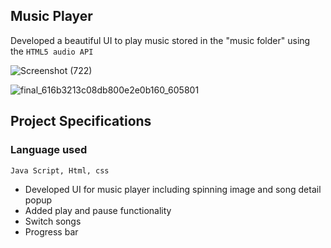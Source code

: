 ## Music Player

Developed a beautiful UI to play music stored in the "music folder" using the ```HTML5 audio API```

![Screenshot (722)](https://user-images.githubusercontent.com/54171759/137600908-bc8b44c7-05cb-450a-afe2-bb3f2504a000.png)

![final_616b3213c08db800e2e0b160_605801](https://user-images.githubusercontent.com/54171759/137601078-ab098049-fbc5-4985-b1c4-82c299721379.gif)


## Project Specifications

### Language used

```
Java Script, Html, css
```
- Developed UI for music player including spinning image and song detail popup
- Added play and pause functionality
- Switch songs
- Progress bar
